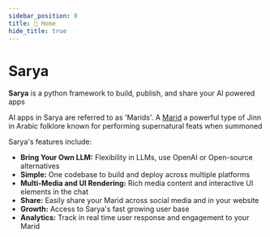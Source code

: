 ```yaml
---
sidebar_position: 0
title: 🏡 Home
hide_title: true
---
```


# Sarya

**Sarya** is a python framework to build, publish, and share your AI powered apps

AI apps in Sarya are referred to as 'Marids'. A [Marid](https://en.wikipedia.org/wiki/Marid) a powerful type of Jinn in Arabic folklore known for performing supernatural feats when summoned

Sarya's features include:
- **Bring Your Own LLM:** Flexibility in LLMs, use OpenAI or Open-source alternatives
- **Simple:** One codebase to build and deploy across multiple platforms
- **Multi-Media and UI Rendering:** Rich media content and interactive UI elements in the chat
- **Share:** Easily share your Marid across social media and in your website
- **Growth:** Access to Sarya's fast growing user base
- **Analytics:** Track in real time user response and engagement to your Marid
